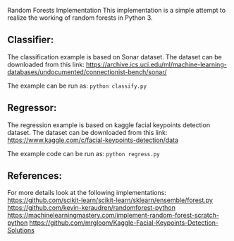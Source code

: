 Random Forests Implementation
This implementation is a simple attempt to realize the working of random forests in Python 3.

## Classifier:
The classification example is based on Sonar dataset.
The dataset can be downloaded from this link: 
https://archive.ics.uci.edu/ml/machine-learning-databases/undocumented/connectionist-bench/sonar/

The example can be run as:
``python classify.py``
 
## Regressor:
The regression example is based on kaggle facial keypoints detection dataset.
The dataset can be downloaded from this link: 
https://www.kaggle.com/c/facial-keypoints-detection/data

The example code can be run as:
``python regress.py``

## References:
For more details look at the following implementations:
https://github.com/scikit-learn/scikit-learn/sklearn/ensemble/forest.py
https://github.com/kevin-keraudren/randomforest-python
https://machinelearningmastery.com/implement-random-forest-scratch-python
https://github.com/mrgloom/Kaggle-Facial-Keypoints-Detection-Solutions



